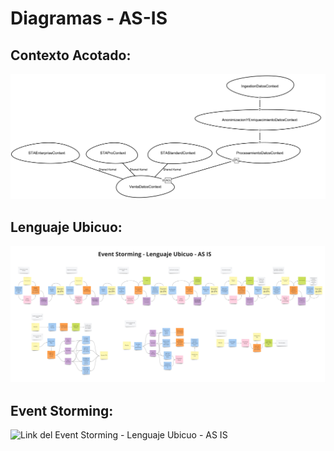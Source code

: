 # Diagramas - AS-IS

## Contexto Acotado:
![contexto-acotado](./ContextosAcotados_ContextMap.png)

## Lenguaje Ubicuo:
![Event Storming - Lenguaje Ubicuo - AS IS](./Event%20Storming%20-%20Lenguaje%20Ubicuo%20-%20AS%20IS.jpg)

## Event Storming:
![Link del Event Storming - Lenguaje Ubicuo - AS IS](https://miro.com/app/board/uXjVLlCAR-c=/?moveToWidget=3458764615494250182&cot=14)
